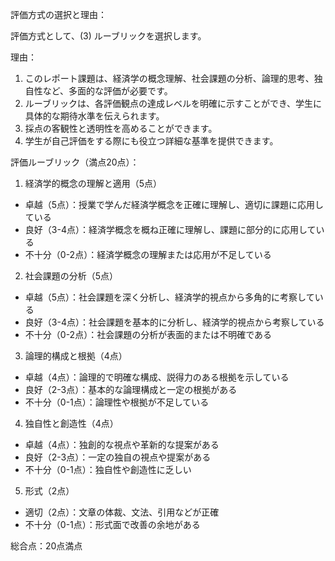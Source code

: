 評価方式の選択と理由：

評価方式として、(3) ルーブリックを選択します。

理由：
1. このレポート課題は、経済学の概念理解、社会課題の分析、論理的思考、独自性など、多面的な評価が必要です。
2. ルーブリックは、各評価観点の達成レベルを明確に示すことができ、学生に具体的な期待水準を伝えられます。
3. 採点の客観性と透明性を高めることができます。
4. 学生が自己評価をする際にも役立つ詳細な基準を提供できます。

評価ルーブリック（満点20点）：

1. 経済学的概念の理解と適用（5点）
- 卓越（5点）：授業で学んだ経済学概念を正確に理解し、適切に課題に応用している
- 良好（3-4点）：経済学概念を概ね正確に理解し、課題に部分的に応用している
- 不十分（0-2点）：経済学概念の理解または応用が不足している

2. 社会課題の分析（5点）
- 卓越（5点）：社会課題を深く分析し、経済学的視点から多角的に考察している
- 良好（3-4点）：社会課題を基本的に分析し、経済学的視点から考察している
- 不十分（0-2点）：社会課題の分析が表面的または不明確である

3. 論理的構成と根拠（4点）
- 卓越（4点）：論理的で明確な構成、説得力のある根拠を示している
- 良好（2-3点）：基本的な論理構成と一定の根拠がある
- 不十分（0-1点）：論理性や根拠が不足している

4. 独自性と創造性（4点）
- 卓越（4点）：独創的な視点や革新的な提案がある
- 良好（2-3点）：一定の独自の視点や提案がある
- 不十分（0-1点）：独自性や創造性に乏しい

5. 形式（2点）
- 適切（2点）：文章の体裁、文法、引用などが正確
- 不十分（0-1点）：形式面で改善の余地がある

総合点：20点満点